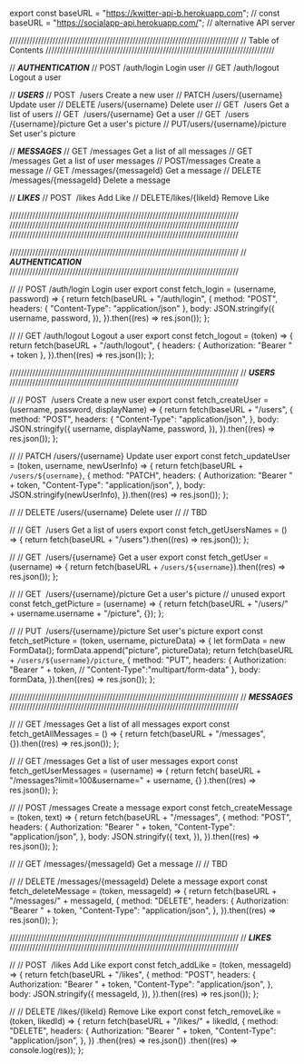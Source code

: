 export const baseURL = "https://kwitter-api-b.herokuapp.com";
// const baseURL = "https://socialapp-api.herokuapp.com/"; // alternative API server

////////////////////////////////////////////////////////////////////////////////
// Table of Contents
////////////////////////////////////////////////////////////////////////////////

// **_AUTHENTICATION_**
// POST ​/auth​/login Login user
// GET ​/auth​/logout Logout a user

// **_USERS_**
// POST ​ /users Create a new user
// PATCH ​/users​/{username} Update user
// DELETE ​/users​/{username} Delete user
// GET ​ /users Get a list of users
// GET ​ /users​/{username} Get a user
// GET ​ /users​/{username}​/picture Get a user's picture
// PUT ​ /users​/{username}​/picture Set user's picture

// **_MESSAGES_**
// GET ​/messages Get a list of all messages
// GET ​/messages Get a list of user messages
// POST ​/messages Create a message
// GET ​/messages​/{messageId} Get a message
// DELETE /messages​/{messageId} Delete a message

// **_LIKES_**
// POST ​ /likes Add Like
// DELETE ​/likes​/{likeId} Remove Like

////////////////////////////////////////////////////////////////////////////////
////////////////////////////////////////////////////////////////////////////////
////////////////////////////////////////////////////////////////////////////////

////////////////////////////////////////////////////////////////////////////////
// **_AUTHENTICATION_**
////////////////////////////////////////////////////////////////////////////////

// // POST ​/auth​/login Login user
export const fetch_login = (username, password) => {
return fetch(baseURL + "/auth/login", {
method: "POST",
headers: { "Content-Type": "application/json" },
body: JSON.stringify({
username,
password,
}),
}).then((res) => res.json());
};

// // GET ​/auth​/logout Logout a user
export const fetch_logout = (token) => {
return fetch(baseURL + "/auth/logout", {
headers: { Authorization: "Bearer " + token },
}).then((res) => res.json());
};

////////////////////////////////////////////////////////////////////////////////
// **_USERS_**
////////////////////////////////////////////////////////////////////////////////

// // POST ​ /users Create a new user
export const fetch_createUser = (username, password, displayName) => {
return fetch(baseURL + "/users", {
method: "POST",
headers: {
"Content-Type": "application/json",
},
body: JSON.stringify({
username,
displayName,
password,
}),
}).then((res) => res.json());
};

// // PATCH ​/users​/{username} Update user
export const fetch_updateUser = (token, username, newUserInfo) => {
return fetch(baseURL + `/users/${username}`, {
method: "PATCH",
headers: {
Authorization: "Bearer " + token,
"Content-Type": "application/json",
},
body: JSON.stringify(newUserInfo),
}).then((res) => res.json());
};

// // DELETE ​/users​/{username} Delete user
// // TBD

// // GET ​ /users Get a list of users
export const fetch_getUsersNames = () => {
return fetch(baseURL + "/users").then((res) => res.json());
};

// // GET ​ /users​/{username} Get a user
export const fetch_getUser = (username) => {
return fetch(baseURL + `/users/${username}`).then((res) => res.json());
};

// // GET ​ /users​/{username}​/picture Get a user's picture
// unused
export const fetch_getPicture = (username) => {
return fetch(baseURL + "/users/" + username.username + "/picture", {});
};

// // PUT ​ /users​/{username}​/picture Set user's picture
export const fetch_setPicture = (token, username, pictureData) => {
let formData = new FormData();
formData.append("picture", pictureData);
return fetch(baseURL + `/users/${username}/picture`, {
method: "PUT",
headers: {
Authorization: "Bearer " + token,
// "Content-Type":"multipart/form-data"
},
body: formData,
}).then((res) => res.json());
};

////////////////////////////////////////////////////////////////////////////////
// **_MESSAGES_**
////////////////////////////////////////////////////////////////////////////////

// // GET ​/messages Get a list of all messages
export const fetch_getAllMessages = () => {
return fetch(baseURL + "/messages", {}).then((res) => res.json());
};

// // GET ​/messages Get a list of user messages
export const fetch_getUserMessages = (username) => {
return fetch(
baseURL + "/messages?limit=100&username=" + username,
{}
).then((res) => res.json());
};

// // POST ​/messages Create a message
export const fetch_createMessage = (token, text) => {
return fetch(baseURL + "/messages", {
method: "POST",
headers: {
Authorization: "Bearer " + token,
"Content-Type": "application/json",
},
body: JSON.stringify({
text,
}),
}).then((res) => res.json());
};

// // GET ​/messages​/{messageId} Get a message
// // TBD

// // DELETE /messages​/{messageId} Delete a message
export const fetch_deleteMessage = (token, messageId) => {
return fetch(baseURL + "/messages/" + messageId, {
method: "DELETE",
headers: {
Authorization: "Bearer " + token,
"Content-Type": "application/json",
},
}).then((res) => res.json());
};

////////////////////////////////////////////////////////////////////////////////
// **_LIKES_**
////////////////////////////////////////////////////////////////////////////////

// // POST ​ /likes Add Like
export const fetch_addLike = (token, messageId) => {
return fetch(baseURL + "/likes", {
method: "POST",
headers: {
Authorization: "Bearer " + token,
"Content-Type": "application/json",
},
body: JSON.stringify({
messageId,
}),
}).then((res) => res.json());
};

// // DELETE ​/likes​/{likeId} Remove Like
export const fetch_removeLike = (token, likedId) => {
return fetch(baseURL + "/likes/" + likedId, {
method: "DELETE",
headers: {
Authorization: "Bearer " + token,
"Content-Type": "application/json",
},
})
.then((res) => res.json())
.then((res) => console.log(res));
};
